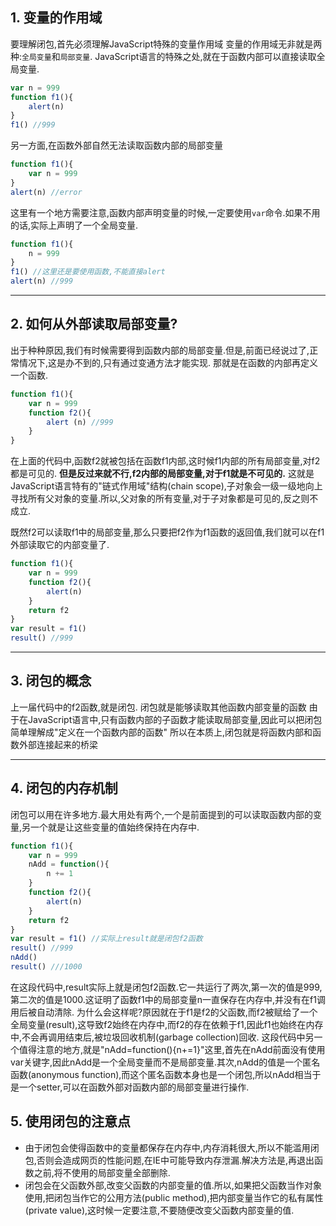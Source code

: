 ## 1. 变量的作用域
要理解闭包,首先必须理解JavaScript特殊的变量作用域
变量的作用域无非就是两种:`全局变量`和`局部变量`.
JavaScript语言的特殊之处,就在于函数内部可以直接读取全局变量.
``` js
var n = 999
function f1(){
    alert(n)
}
f1() //999
```
另一方面,在函数外部自然无法读取函数内部的局部变量
``` js
function f1(){
    var n = 999
}
alert(n) //error
```
这里有一个地方需要注意,函数内部声明变量的时候,一定要使用`var`命令.如果不用的话,实际上声明了一个全局变量.
``` js
function f1(){
    n = 999
}
f1() //这里还是要使用函数,不能直接alert
alert(n) //999
```

***

## 2. 如何从外部读取局部变量?
出于种种原因,我们有时候需要得到函数内部的局部变量.但是,前面已经说过了,正常情况下,这是办不到的,只有通过变通方法才能实现.
那就是在函数的内部再定义一个函数.
``` js
function f1(){
    var n = 999
    function f2(){
        alert (n) //999
    }
}
```
在上面的代码中,函数f2就被包括在函数f1内部,这时候f1内部的所有局部变量,对f2都是可见的.
**但是反过来就不行,f2内部的局部变量,对于f1就是不可见的.**
这就是JavaScript语言特有的"链式作用域"结构(chain scope),子对象会一级一级地向上寻找所有父对象的变量.所以,父对象的所有变量,对于子对象都是可见的,反之则不成立.

既然f2可以读取f1中的局部变量,那么只要把f2作为f1函数的返回值,我们就可以在f1外部读取它的内部变量了.
``` js
function f1(){
    var n = 999
    function f2(){
        alert(n)
    }
    return f2
}
var result = f1()
result() //999
```

***

## 3. 闭包的概念
上一届代码中的f2函数,就是闭包.
闭包就是能够读取其他函数内部变量的函数
由于在JavaScript语言中,只有函数内部的子函数才能读取局部变量,因此可以把闭包简单理解成"定义在一个函数内部的函数"
所以在本质上,闭包就是将函数内部和函数外部连接起来的桥梁

***

## 4. 闭包的内存机制
闭包可以用在许多地方.最大用处有两个,一个是前面提到的可以读取函数内部的变量,另一个就是让这些变量的值始终保持在内存中.
``` js
function f1(){
    var n = 999
    nAdd = function(){
        n += 1
    }
    function f2(){
        alert(n)
    }
    return f2
}
var result = f1() //实际上result就是闭包f2函数
result() //999
nAdd()
result() ///1000
```
在这段代码中,result实际上就是闭包f2函数.它一共运行了两次,第一次的值是999,第二次的值是1000.这证明了函数f1中的局部变量n一直保存在内存中,并没有在f1调用后被自动清除.
为什么会这样呢?原因就在于f1是f2的父函数,而f2被赋给了一个全局变量(result),这导致f2始终在内存中,而f2的存在依赖于f1,因此f1也始终在内存中,不会再调用结束后,被垃圾回收机制(garbage collection)回收.
这段代码中另一个值得注意的地方,就是"nAdd=function(){n+=1}"这里,首先在nAdd前面没有使用var关键字,因此nAdd是一个全局变量而不是局部变量.其次,nAdd的值是一个匿名函数(anonymous function),而这个匿名函数本身也是一个闭包,所以nAdd相当于是一个setter,可以在函数外部对函数内部的局部变量进行操作.
## 5. 使用闭包的注意点
+ 由于闭包会使得函数中的变量都保存在内存中,内存消耗很大,所以不能滥用闭包,否则会造成网页的性能问题,在IE中可能导致内存泄漏.解决方法是,再退出函数之前,将不使用的局部变量全部删除.
+ 闭包会在父函数外部,改变父函数的内部变量的值.所以,如果把父函数当作对象使用,把闭包当作它的公用方法(public method),把内部变量当作它的私有属性(private value),这时候一定要注意,不要随便改变父函数内部变量的值.
